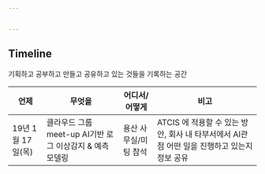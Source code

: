 ```yaml
---


---
```


<h2 id="timeline">Timeline</h2>
<p>기획하고 공부하고 만들고 공유하고 있는 것들을 기록하는 공간</p>

<table>
<thead>
<tr>
<th>언제</th>
<th>무엇을</th>
<th>어디서/어떻게</th>
<th>비고</th>
</tr>
</thead>
<tbody>
<tr>
<td>19년 1월 17일(목)</td>
<td>클라우드 그룹 meet-up AI기반 로그 이상감지 &amp; 예측 모델링</td>
<td>용산 사무실/미팅 참석</td>
<td>ATCIS 에 적용할 수 있는 방안, 회사 내 타부서에서 AI관점 어떤 일을 진행하고 있는지 정보 공유</td>
</tr>
</tbody>
</table>
